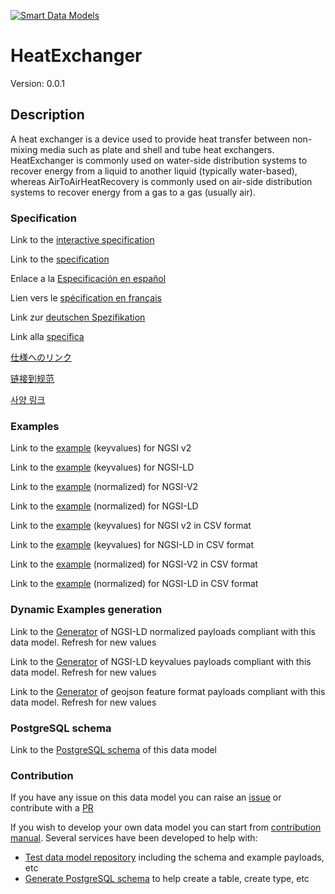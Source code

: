 [![Smart Data Models](https://smartdatamodels.org/wp-content/uploads/2022/01/SmartDataModels_logo.png "Logo")](https://smartdatamodels.org)
# HeatExchanger
Version: 0.0.1

## Description 

A heat exchanger is a device used to provide heat transfer between non-mixing media such as plate and shell and tube heat exchangers. HeatExchanger is commonly used on water-side distribution systems to recover energy from a liquid to another liquid (typically water-based), whereas AirToAirHeatRecovery is commonly used on air-side distribution systems to recover energy from a gas to a gas (usually air).
### Specification

Link to the [interactive specification](https://swagger.lab.fiware.org/?url=https://smart-data-models.github.io/dataModel.S4BLDG/HeatExchanger/swagger.yaml)

Link to the [specification](https://github.com/smart-data-models/dataModel.S4BLDG/blob/master/HeatExchanger/doc/spec.md)

Enlace a la [Especificación en español](https://github.com/smart-data-models/dataModel.S4BLDG/blob/master/HeatExchanger/doc/spec_ES.md)

Lien vers le [spécification en français](https://github.com/smart-data-models/dataModel.S4BLDG/blob/master/HeatExchanger/doc/spec_FR.md)

Link zur [deutschen Spezifikation](https://github.com/smart-data-models/dataModel.S4BLDG/blob/master/HeatExchanger/doc/spec_DE.md)

Link alla [specifica](https://github.com/smart-data-models/dataModel.S4BLDG/blob/master/HeatExchanger/doc/spec_IT.md)

[仕様へのリンク](https://github.com/smart-data-models/dataModel.S4BLDG/blob/master/HeatExchanger/doc/spec_JA.md)

[链接到规范](https://github.com/smart-data-models/dataModel.S4BLDG/blob/master/HeatExchanger/doc/spec_ZH.md)

[사양 링크](https://github.com/smart-data-models/dataModel.S4BLDG/blob/master/HeatExchanger/doc/spec_KO.md)
### Examples

Link to the [example](https://smart-data-models.github.io/dataModel.S4BLDG/HeatExchanger/examples/example.json) (keyvalues) for NGSI v2

Link to the [example](https://smart-data-models.github.io/dataModel.S4BLDG/HeatExchanger/examples/example.jsonld) (keyvalues) for NGSI-LD

Link to the [example](https://smart-data-models.github.io/dataModel.S4BLDG/HeatExchanger/examples/example-normalized.json) (normalized) for NGSI-V2

Link to the [example](https://smart-data-models.github.io/dataModel.S4BLDG/HeatExchanger/examples/example-normalized.jsonld) (normalized) for NGSI-LD

Link to the [example](https://github.com/smart-data-models/dataModel.S4BLDG/blob/master/HeatExchanger/examples/example.json.csv) (keyvalues) for NGSI v2 in CSV format

Link to the [example](https://github.com/smart-data-models/dataModel.S4BLDG/blob/master/HeatExchanger/examples/example.jsonld.csv) (keyvalues) for NGSI-LD in CSV format

Link to the [example](https://github.com/smart-data-models/dataModel.S4BLDG/blob/master/HeatExchanger/examples/example-normalized.json.csv) (normalized) for NGSI-V2 in CSV format

Link to the [example](https://github.com/smart-data-models/dataModel.S4BLDG/blob/master/HeatExchanger/examples/example-normalized.jsonld.csv) (normalized) for NGSI-LD in CSV format
### Dynamic Examples generation

Link to the [Generator](https://smartdatamodels.org/extra/ngsi-ld_generator.php?schemaUrl=https://raw.githubusercontent.com/smart-data-models/dataModel.S4BLDG/master/HeatExchanger/schema.json&email=info@smartdatamodels.org) of NGSI-LD normalized payloads compliant with this data model. Refresh for new values

Link to the [Generator](https://smartdatamodels.org/extra/ngsi-ld_generator_keyvalues.php?schemaUrl=https://raw.githubusercontent.com/smart-data-models/dataModel.S4BLDG/master/HeatExchanger/schema.json&email=info@smartdatamodels.org) of NGSI-LD keyvalues payloads compliant with this data model. Refresh for new values

Link to the [Generator](https://smartdatamodels.org/extra/geojson_features_generator.php?schemaUrl=https://raw.githubusercontent.com/smart-data-models/dataModel.S4BLDG/master/HeatExchanger/schema.json&email=info@smartdatamodels.org) of geojson feature format payloads compliant with this data model. Refresh for new values
### PostgreSQL schema

Link to the [PostgreSQL schema](https://github.com/smart-data-models/dataModel.S4BLDG/blob/master/HeatExchanger/schema.sql) of this data model
### Contribution

 If you have any issue on this data model you can raise an [issue](https://github.com/smart-data-models/dataModel.S4BLDG/issues)  or contribute with a [PR](https://github.com/smart-data-models/dataModel.S4BLDG/pulls)

 If you wish to develop your own data model you can start from [contribution manual](https://bit.ly/contribution_manual). Several services have been developed to help with: 
 - [Test data model repository](https://smartdatamodels.org/index.php/data-models-contribution-api/) including the schema and example payloads, etc
 - [Generate PostgreSQL schema](https://smartdatamodels.org/index.php/sql-service/) to help create a table, create type, etc